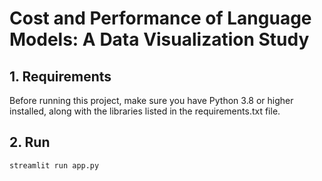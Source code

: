 # Cost and Performance of Language Models: A Data Visualization Study

## 1. Requirements
Before running this project, make sure you have Python 3.8 or higher installed, along with the libraries listed in the requirements.txt file.

## 2.  Run
```
streamlit run app.py
```